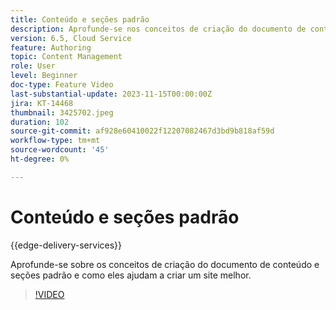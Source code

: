 ```yaml
---
title: Conteúdo e seções padrão
description: Aprofunde-se nos conceitos de criação do documento de conteúdo e seções padrão.
version: 6.5, Cloud Service
feature: Authoring
topic: Content Management
role: User
level: Beginner
doc-type: Feature Video
last-substantial-update: 2023-11-15T00:00:00Z
jira: KT-14468
thumbnail: 3425702.jpeg
duration: 102
source-git-commit: af928e60410022f12207082467d3bd9b818af59d
workflow-type: tm+mt
source-wordcount: '45'
ht-degree: 0%

---
```



# Conteúdo e seções padrão

{{edge-delivery-services}}

Aprofunde-se sobre os conceitos de criação do documento de conteúdo e seções padrão e como eles ajudam a criar um site melhor.

>[!VIDEO](https://video.tv.adobe.com/v/3425702/?learn=on)
